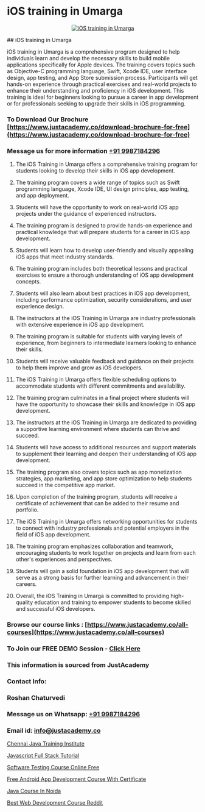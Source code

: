 # iOS training in Umarga

<p align="center">
  <a href="https://justacademy.co/course-detail/ios-training">
    <img src="https://justacademy.co/storage2/course_image/1676636008_course_image.webp" alt="iOS training in Umarga">
  </a>
</p>
## iOS training in Umarga

iOS training in Umarga is a comprehensive program designed to help individuals learn and develop the necessary skills to build mobile applications specifically for Apple devices. The training covers topics such as Objective-C programming language, Swift, Xcode IDE, user interface design, app testing, and App Store submission process. Participants will get hands-on experience through practical exercises and real-world projects to enhance their understanding and proficiency in iOS development. This training is ideal for beginners looking to pursue a career in app development or for professionals seeking to upgrade their skills in iOS programming.
### To Download Our Brochure [https://www.justacademy.co/download-brochure-for-free](https://www.justacademy.co/download-brochure-for-free)
### Message us for more information [+91 9987184296](https://api.whatsapp.com/send?phone=919987184296)
1) The iOS Training in Umarga offers a comprehensive training program for students looking to develop their skills in iOS app development.

2) The training program covers a wide range of topics such as Swift programming language, Xcode IDE, UI design principles, app testing, and app deployment.

3) Students will have the opportunity to work on real-world iOS app projects under the guidance of experienced instructors.

4) The training program is designed to provide hands-on experience and practical knowledge that will prepare students for a career in iOS app development.

5) Students will learn how to develop user-friendly and visually appealing iOS apps that meet industry standards.

6) The training program includes both theoretical lessons and practical exercises to ensure a thorough understanding of iOS app development concepts.

7) Students will also learn about best practices in iOS app development, including performance optimization, security considerations, and user experience design.

8) The instructors at the iOS Training in Umarga are industry professionals with extensive experience in iOS app development.

9) The training program is suitable for students with varying levels of experience, from beginners to intermediate learners looking to enhance their skills.

10) Students will receive valuable feedback and guidance on their projects to help them improve and grow as iOS developers.

11) The iOS Training in Umarga offers flexible scheduling options to accommodate students with different commitments and availability.

12) The training program culminates in a final project where students will have the opportunity to showcase their skills and knowledge in iOS app development.

13) The instructors at the iOS Training in Umarga are dedicated to providing a supportive learning environment where students can thrive and succeed.

14) Students will have access to additional resources and support materials to supplement their learning and deepen their understanding of iOS app development.

15) The training program also covers topics such as app monetization strategies, app marketing, and app store optimization to help students succeed in the competitive app market.

16) Upon completion of the training program, students will receive a certificate of achievement that can be added to their resume and portfolio.

17) The iOS Training in Umarga offers networking opportunities for students to connect with industry professionals and potential employers in the field of iOS app development.

18) The training program emphasizes collaboration and teamwork, encouraging students to work together on projects and learn from each other's experiences and perspectives.

19) Students will gain a solid foundation in iOS app development that will serve as a strong basis for further learning and advancement in their careers.

20) Overall, the iOS Training in Umarga is committed to providing high-quality education and training to empower students to become skilled and successful iOS developers.

### Browse our course links : [https://www.justacademy.co/all-courses](https://www.justacademy.co/all-courses) 
### To Join our FREE DEMO Session - [Click Here](https://www.justacademy.co/register-for-course-demo)


### This information is sourced from JustAcademy
### Contact Info:
### Roshan Chaturvedi
### Message us on Whatsapp: [+91 9987184296](https://api.whatsapp.com/send?phone=919987184296)
### Email id: [info@justacademy.co](mailto:info@justacademy.co)
                
[Chennai Java Training Institute](https://www.linkedin.com/pulse/chennai-java-training-institute-justacademy-austin-rkywf?trackingId=0RHvz2wr8ucg7cTMgSqOBg%3D%3D&lipi=urn%3Ali%3Apage%3Ad_flagship3_company_admin%3BrhDqhIEPSEqTPBwm7X%2FbEg%3D%3D)

[Javascript Full Stack Tutorial](https://www.linkedin.com/pulse/javascript-full-stack-tutorial-software-training-mountain-view-zmfyc/)

[Software Testing Course Online Free](https://medium.com/@sagarawat89/software-testing-course-online-free-321236519ca8)

[Free Android App Development Course With Certificate](https://medium.com/@mistersumit961/free-android-app-development-course-with-certifica-f1521813f2d3)

[Java Course In Noida](https://justacademyin.github.io/justacademy/java-course-in-noida)

[Best Web Development Course Reddit](https://justacademyin.github.io/justacademy/best-web-development-course-reddit)

